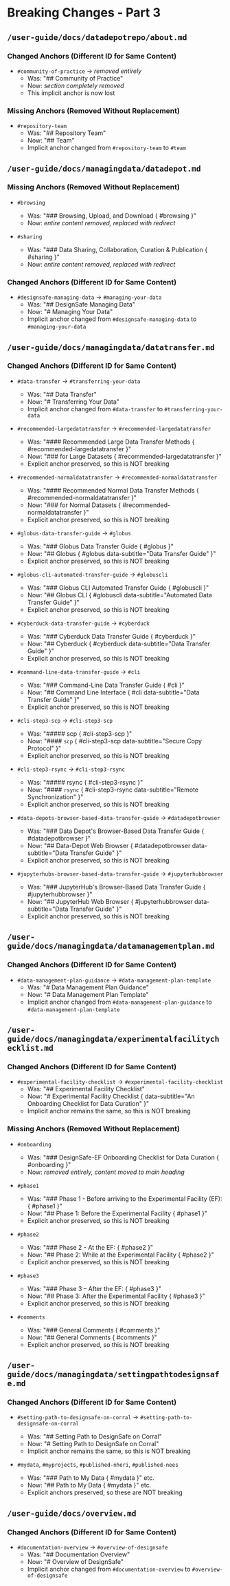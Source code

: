 # Breaking Changes - Part 3

## `/user-guide/docs/datadepotrepo/about.md`

### Changed Anchors (Different ID for Same Content)
- `#community-of-practice` → *removed entirely*
  - Was: "## Community of Practice"
  - Now: *section completely removed*
  - This implicit anchor is now lost

### Missing Anchors (Removed Without Replacement)
- `#repository-team`
  - Was: "## Repository Team"
  - Now: "## Team"
  - Implicit anchor changed from `#repository-team` to `#team`

## `/user-guide/docs/managingdata/datadepot.md`

### Missing Anchors (Removed Without Replacement)
- `#browsing`
  - Was: "### Browsing, Upload, and Download { #browsing }"
  - Now: *entire content removed, replaced with redirect*

- `#sharing`
  - Was: "### Data Sharing, Collaboration, Curation & Publication { #sharing }"
  - Now: *entire content removed, replaced with redirect*

### Changed Anchors (Different ID for Same Content)
- `#designsafe-managing-data` → `#managing-your-data`
  - Was: "## DesignSafe Managing Data"
  - Now: "# Managing Your Data"
  - Implicit anchor changed from `#designsafe-managing-data` to `#managing-your-data`

## `/user-guide/docs/managingdata/datatransfer.md`

### Changed Anchors (Different ID for Same Content)
- `#data-transfer` → `#transferring-your-data`
  - Was: "## Data Transfer"
  - Now: "# Transferring Your Data"
  - Implicit anchor changed from `#data-transfer` to `#transferring-your-data`

- `#recommended-largedatatransfer` → `#recommended-largedatatransfer`
  - Was: "#### Recommended Large Data Transfer Methods { #recommended-largedatatransfer }"
  - Now: "### for Large Datasets { #recommended-largedatatransfer }"
  - Explicit anchor preserved, so this is NOT breaking

- `#recommended-normaldatatransfer` → `#recommended-normaldatatransfer`
  - Was: "#### Recommended Normal Data Transfer Methods { #recommended-normaldatatransfer }"
  - Now: "### for Normal Datasets { #recommended-normaldatatransfer }"
  - Explicit anchor preserved, so this is NOT breaking

- `#globus-data-transfer-guide` → `#globus`
  - Was: "### Globus Data Transfer Guide { #globus }"
  - Now: "## Globus { #globus data-subtitle="Data Transfer Guide" }"
  - Explicit anchor preserved, so this is NOT breaking

- `#globus-cli-automated-transfer-guide` → `#globuscli`
  - Was: "### Globus CLI Automated Transfer Guide { #globuscli }"
  - Now: "## Globus CLI { #globuscli data-subtitle="Automated Data Transfer Guide" }"
  - Explicit anchor preserved, so this is NOT breaking

- `#cyberduck-data-transfer-guide` → `#cyberduck`
  - Was: "### Cyberduck Data Transfer Guide { #cyberduck }"
  - Now: "## Cyberduck { #cyberduck data-subtitle="Data Transfer Guide" }"
  - Explicit anchor preserved, so this is NOT breaking

- `#command-line-data-transfer-guide` → `#cli`
  - Was: "### Command-Line Data Transfer Guide { #cli }"
  - Now: "## Command Line Interface { #cli data-subtitle="Data Transfer Guide" }"
  - Explicit anchor preserved, so this is NOT breaking

- `#cli-step3-scp` → `#cli-step3-scp`
  - Was: "##### scp { #cli-step3-scp }"
  - Now: "#### `scp` { #cli-step3-scp data-subtitle="Secure Copy Protocol" }"
  - Explicit anchor preserved, so this is NOT breaking

- `#cli-step3-rsync` → `#cli-step3-rsync`
  - Was: "##### rsync { #cli-step3-rsync }"
  - Now: "#### `rsync` { #cli-step3-rsync data-subtitle="Remote Synchronization" }"
  - Explicit anchor preserved, so this is NOT breaking

- `#data-depots-browser-based-data-transfer-guide` → `#datadepotbrowser`
  - Was: "### Data Depot's Browser-Based Data Transfer Guide { #datadepotbrowser }"
  - Now: "## Data-Depot Web Browser { #datadepotbrowser data-subtitle="Data Transfer Guide" }"
  - Explicit anchor preserved, so this is NOT breaking

- `#jupyterhubs-browser-based-data-transfer-guide` → `#jupyterhubbrowser`
  - Was: "### JupyterHub's Browser-Based Data Transfer Guide { #jupyterhubbrowser }"
  - Now: "## JupyterHub Web Browser { #jupyterhubbrowser data-subtitle="Data Transfer Guide" }"
  - Explicit anchor preserved, so this is NOT breaking

## `/user-guide/docs/managingdata/datamanagementplan.md`

### Changed Anchors (Different ID for Same Content)
- `#data-management-plan-guidance` → `#data-management-plan-template`
  - Was: "# Data Management Plan Guidance"
  - Now: "# Data Management Plan Template"
  - Implicit anchor changed from `#data-management-plan-guidance` to `#data-management-plan-template`

## `/user-guide/docs/managingdata/experimentalfacilitychecklist.md`

### Changed Anchors (Different ID for Same Content)
- `#experimental-facility-checklist` → `#experimental-facility-checklist`
  - Was: "## Experimental Facility Checklist"
  - Now: "# Experimental Facility Checklist { data-subtitle="An Onboarding Checklist for Data Curation" }"
  - Implicit anchor remains the same, so this is NOT breaking

### Missing Anchors (Removed Without Replacement)
- `#onboarding`
  - Was: "### DesignSafe-EF Onboarding Checklist for Data Curation { #onboarding }"
  - Now: *removed entirely, content moved to main heading*

- `#phase1`
  - Was: "### Phase 1 - Before arriving to the Experimental Facility (EF): { #phase1 }"
  - Now: "## Phase 1: Before the Experimental Facility { #phase1 }"
  - Explicit anchor preserved, so this is NOT breaking

- `#phase2`
  - Was: "### Phase 2 - At the EF: { #phase2 }"
  - Now: "## Phase 2: While at the Experimental Facility { #phase2 }"
  - Explicit anchor preserved, so this is NOT breaking

- `#phase3`
  - Was: "### Phase 3 – After the EF: { #phase3 }"
  - Now: "## Phase 3: After the Experimental Facility { #phase3 }"
  - Explicit anchor preserved, so this is NOT breaking

- `#comments`
  - Was: "### General Comments { #comments }"
  - Now: "## General Comments { #comments }"
  - Explicit anchor preserved, so this is NOT breaking

## `/user-guide/docs/managingdata/settingpathtodesignsafe.md`

### Changed Anchors (Different ID for Same Content)
- `#setting-path-to-designsafe-on-corral` → `#setting-path-to-designsafe-on-corral`
  - Was: "## Setting Path to DesignSafe on Corral"
  - Now: "# Setting Path to DesignSafe on Corral"
  - Implicit anchor remains the same, so this is NOT breaking

- `#mydata`, `#myprojects`, `#published-nheri`, `#published-nees`
  - Was: "### Path to My Data { #mydata }" etc.
  - Now: "## Path to My Data { #mydata }" etc.
  - Explicit anchors preserved, so these are NOT breaking

## `/user-guide/docs/overview.md`

### Changed Anchors (Different ID for Same Content)
- `#documentation-overview` → `#overview-of-designsafe`
  - Was: "## Documentation Overview"
  - Now: "# Overview of DesignSafe"
  - Implicit anchor changed from `#documentation-overview` to `#overview-of-designsafe`